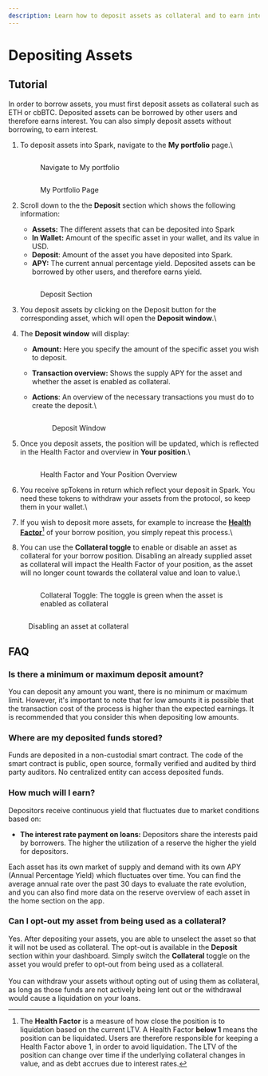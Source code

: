 ```yaml
---
description: Learn how to deposit assets as collateral and to earn interest.
---
```


# Depositing Assets

## Tutorial

In order to borrow assets, you must first deposit assets as collateral such as ETH or cbBTC. Deposited assets can be borrowed by other users and therefore earns interest. You can also simply deposit assets without borrowing, to earn interest.

1.  To deposit assets into Spark, navigate to the **My portfolio** page.\


    <figure><img src="../../.gitbook/assets/deposit-1.png" alt=""><figcaption><p>Navigate to My portfolio</p></figcaption></figure>



    <figure><img src="../../.gitbook/assets/deposit-2.png" alt=""><figcaption><p>My Portfolio Page</p></figcaption></figure>


2.  Scroll down to the the **Deposit** section which shows the following information:

    * **Assets:** The different assets that can be deposited into Spark
    * **In Wallet:** Amount of the specific asset in your wallet, and its value in USD.
    * **Deposit**: Amount of the asset you have deposited into Spark.
    * **APY:** The current annual percentage yield. Deposited assets can be borrowed by other users, and therefore earns yield.

    <figure><img src="../../.gitbook/assets/deposit-3.png" alt=""><figcaption><p>Deposit Section</p></figcaption></figure>


3. You deposit assets by clicking on the Deposit button for the corresponding asset, which will open the **Deposit window**.\

4. The **Deposit window** will display:
   * **Amount:** Here you specify the amount of the specific asset you wish to deposit.
   * **Transaction overview:** Shows the supply APY for the asset and whether the asset is enabled as collateral.
   *   **Actions**: An overview of the necessary transactions you must do to create the deposit.\


       <figure><img src="../../.gitbook/assets/deposit-4.png" alt=""><figcaption><p>Deposit Window</p></figcaption></figure>


5.  Once you deposit assets, the position will be updated, which is reflected in the Health Factor and overview in **Your position**.\


    <figure><img src="../../.gitbook/assets/deposit-5.png" alt=""><figcaption><p>Health Factor and Your Position Overview</p></figcaption></figure>


6. You receive spTokens in return which reflect your deposit in Spark. You need these tokens to withdraw your assets from the protocol, so keep them in your wallet.\

7. If you wish to deposit more assets, for example to increase the [**Health Factor**](#user-content-fn-1)[^1] of your borrow position, you simply repeat this process.\

8.  You can use the **Collateral toggle** to enable or disable an asset as collateral for your borrow position. Disabling an already supplied asset as collateral will impact the Health Factor of your position, as the asset will no longer count towards the collateral value and loan to value.\


    <figure><img src="../../.gitbook/assets/deposit-6.png" alt=""><figcaption><p>Collateral Toggle: The toggle is green when the asset is enabled as collateral</p></figcaption></figure>

<figure><img src="../../.gitbook/assets/deposit-7.png" alt=""><figcaption><p>Disabling an asset at collateral</p></figcaption></figure>

## FAQ

### Is there a minimum or maximum deposit amount?

You can deposit any amount you want, there is no minimum or maximum limit. However, it's important to note that for low amounts it is possible that the transaction cost of the process is higher than the expected earnings. It is recommended that you consider this when depositing low amounts.

### Where are my deposited funds stored?

Funds are deposited in a non-custodial smart contract. The code of the smart contract is public, open source, formally verified and audited by third party auditors. No centralized entity can access deposited funds.

### How much will I earn?

Depositors receive continuous yield that fluctuates due to market conditions based on:

* **The interest rate payment on loans:** Depositors share the interests paid by borrowers. The higher the utilization of a reserve the higher the yield for depositors.

Each asset has its own market of supply and demand with its own APY (Annual Percentage Yield) which fluctuates over time. You can find the average annual rate over the past 30 days to evaluate the rate evolution, and you can also find more data on the reserve overview of each asset in the home section on the app.

### Can I opt-out my asset from being used as a collateral?

Yes. After depositing your assets, you are able to unselect the asset so that it will not be used as collateral. The opt-out is available in the **Deposit** section within your dashboard. Simply switch the **Collateral** toggle on the asset you would prefer to opt-out from being used as a collateral.\
\
You can withdraw your assets without opting out of using them as collateral, as long as those funds are not actively being lent out or the withdrawal would cause a liquidation on your loans.

[^1]: The **Health Factor** is a measure of how close the position is to liquidation based on the current LTV. A Health Factor **below 1** means the position can be liquidated. Users are therefore responsible for keeping a Health Factor above 1, in order to avoid liquidation. The LTV of the position can change over time if the underlying collateral changes in value, and as debt accrues due to interest rates.
